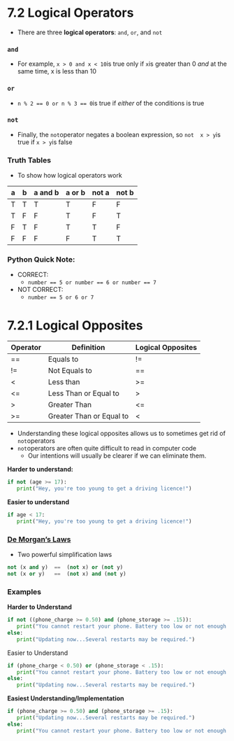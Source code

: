 # 7.2 Logical Operators

- There are three **logical operators**: `and`, `or`, and `not`

### `and`

- For example, `x > 0 and x < 10`is true only if `x`is greater than 0 *and* at the same time, x is less than 10

### `or`

- `n % 2 == 0 or n % 3 == 0`is true if *either* of the conditions is true

### `not`

- Finally, the `not`operator negates a boolean expression, so `not  x > y`is true if `x > y`is false

### Truth Tables

- To show how logical operators work

| a | b | a and b | a or b | not a | not b |
| --- | --- | --- | --- | --- | --- |
| T | T | T | T | F | F |
| T | F | F | T | F | T |
| F | T | F | T | T | F |
| F | F | F | F | T | T |

### Python Quick Note:

- CORRECT:
    - `number == 5 or number == 6 or number == 7`
- NOT CORRECT:
    - `number == 5 or 6 or 7`

# 7.2.1 Logical Opposites

| Operator | Definition | Logical Opposites |
| --- | --- | --- |
| == | Equals to | != |
| != | Not Equals to | == |
| < | Less than | >= |
| <= | Less Than or Equal to | > |
| > | Greater Than | <= |
| >= | Greater Than or Equal to | < |
- Understanding these logical opposites allows us to sometimes get rid of `not`operators
- `not`operators are often quite difficult to read in computer code
    - Our intentions will usually be clearer if we can eliminate them.

**Harder to understand:**

```python
if not (age >= 17):
   print("Hey, you're too young to get a driving licence!")
```

**Easier to understand**

```python
if age < 17:
   print("Hey, you're too young to get a driving licence!")
```

### [De Morgan’s Laws](https://en.wikipedia.org/wiki/De_Morgan's_laws)

- Two powerful simplification laws

```python
not (x and y)  ==  (not x) or (not y)
not (x or y)   ==  (not x) and (not y)
```

### Examples

**Harder to Understand**

```python
if not ((phone_charge >= 0.50) and (phone_storage >= .15)):
   print("You cannot restart your phone. Battery too low or not enough free space.")
else:
   print("Updating now...Several restarts may be required.")
```

Easier to Understand

```python
if (phone_charge < 0.50) or (phone_storage < .15):
   print("You cannot restart your phone. Battery too low or not enough free space.")
else:
   print("Updating now...Several restarts may be required.")
```

**Easiest Understanding/Implementation**

```python
if (phone_charge >= 0.50) and (phone_storage >= .15):
   print("Updating now...Several restarts may be required.")
else:
   print("You cannot restart your phone. Battery too low or not enough free space.")
```
